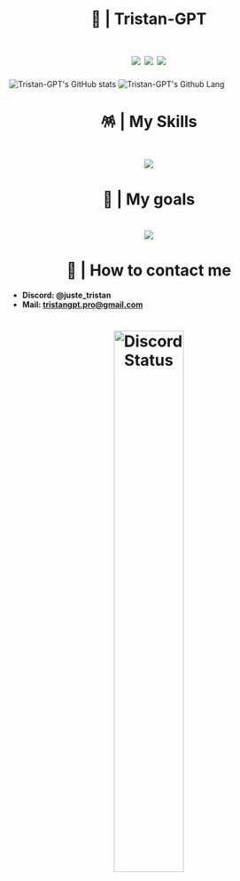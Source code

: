 <h1 align="center">👑 | Tristan-GPT</h1>

<h1 align="center">
<img src="https://img.shields.io/badge/NodeJS: 20.9.0-grey?style=for-the-badge&logo=node.js">
<img src="https://img.shields.io/badge/Python: 3.12.0-grey?style=for-the-badge&logo=python">
<a href="https://www.discord.com/users/729435070128980018"><img src="https://img.shields.io/badge/My Discord-grey?style=for-the-badge&logo=discord"></a>

</h1>

![Tristan-GPT's GitHub stats](https://github-readme-stats.vercel.app/api?username=Tristan-GPT&show_icons=true&theme=tokyonight)
![Tristan-GPT's Github Lang](https://github-readme-stats.vercel.app/api/top-langs/?username=Tristan-GPT&theme=tokyonight)

<h1 align="center">🪅 | My Skills</h1>

<h1 align="center"><img src="https://skillicons.dev/icons?i=js,ts,py,linux,discord,vscode,visualstudio,nodejs,stackoverflow,github,git,mysql,mongodb,heroku,express,md,docker,replit&perline=4"></h1>

<h1 align="center">🎯 | My goals</h1>

<h1 align="center"><img src="https://skillicons.dev/icons?i=html,css,php,nginx,c,cpp,cs,haskell,kotlin,dotnet,cmake,unreal,unity,go,react,lua,symfony,jest,laravel,scala,sass,rust,ruby,postman,neovim,vim,vue,angular,cloudflare,blender,arduino,azure,deno&perline=7"></h1>

<h1 align="center">📱 | How to contact me</h1>

+ **Discord: @juste_tristan**
+ **Mail: tristangpt.pro@gmail.com**

<h1 align="center">
<a href="https://discord.com/users/729435070128980018" target="_blank"> 
  <img width="50%" align="center" alt="Discord Status" src="https://lanyard.cnrad.dev/api/729435070128980018?bg=1f1f1f&borderRadius=5px">
</h1>
